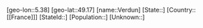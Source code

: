 ﻿---
location: [49.17,5.38]
mapzoom: [7,12] 
mapmarker: city 
type: City
tags:
- geo/City


SpocWebEntityId: 35247
isDeleted: false
confidential: public

---
[geo-lon::5.38]
[geo-lat::49.17]
[name::Verdun]
[State::]
[Country::[[France]]]
[StateId::]
[Population::]
[Unknown::]

